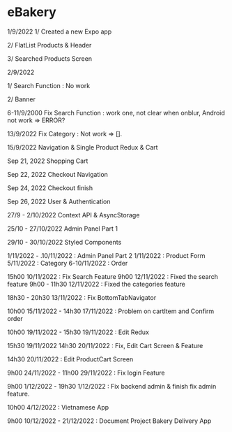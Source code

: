 # eBakery

1/9/2022
1/ Created a new Expo app

2/ FlatList Products & Header

3/ Searched Products Screen

2/9/2022

1/ Search Function : No work

2/ Banner

6-11/9/2000
Fix Search Function : work one, not clear when onblur, Android not work => ERROR?

13/9/2022
Fix Category : Not work => [].

15/9/2022
Navigation & Single Product
Redux & Cart

Sep 21, 2022
Shopping Cart

Sep 22, 2022
Checkout Navigation

Sep 24, 2022
Checkout finish

Sep 26, 2022
User & Authentication

27/9 - 2/10/2022
Context API & AsyncStorage

25/10 - 27/10/2022
Admin Panel Part 1

29/10 - 30/10/2022
Styled Components

1/11/2022 - .10/11/2022 : Admin Panel Part 2
1/11/2022 : Product Form
5/11/2022 : Category
6-10/11/2022 : Order

15h00 10/11/2022 : Fix Search Feature
9h00 12/11/2022 : Fixed the search feature
9h00 - 11h30 12/11/2022 : Fixed the categories feature

18h30 - 20h30 13/11/2022 : Fix BottomTabNavigator

10h00 15/11/2022 - 14h30 17/11/2022 : Problem on cartItem and Confirm order

10h00 19/11/2022 - 15h30 19/11/2022 : Edit Redux

15h30 19/11/2022 14h30 20/11/2022 : Fix, Edit Cart Screen & Feature

14h30 20/11/2022 : Edit ProductCart Screen

9h00 24/11/2022 - 11h00 29/11/2022 : Fix login Feature

9h00 1/12/2022 - 19h30 1/12/2022 : Fix backend admin & finish fix admin feature.

10h00 4/12/2022 : Vietnamese App

9h00 10/12/2022 - 21/12/2022 : Document Project Bakery Delivery App
